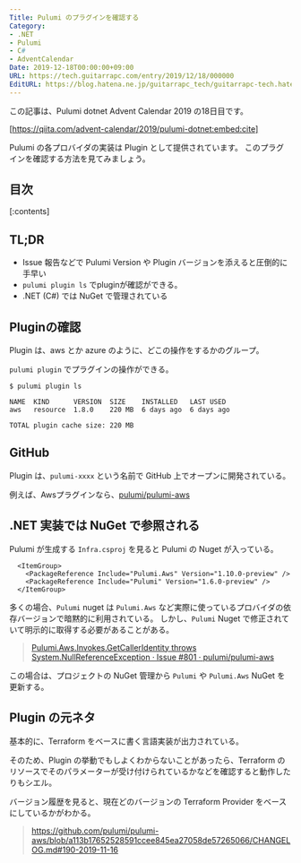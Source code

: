 ```yaml
---
Title: Pulumi のプラグインを確認する
Category:
- .NET
- Pulumi
- C#
- AdventCalendar
Date: 2019-12-18T00:00:00+09:00
URL: https://tech.guitarrapc.com/entry/2019/12/18/000000
EditURL: https://blog.hatena.ne.jp/guitarrapc_tech/guitarrapc-tech.hatenablog.com/atom/entry/26006613478871761
---
```


この記事は、Pulumi dotnet Advent Calendar 2019 の18日目です。

[https://qiita.com/advent-calendar/2019/pulumi-dotnet:embed:cite]

Pulumi の各プロバイダの実装は Plugin として提供されています。
このプラグインを確認する方法を見てみましょう。

## 目次

[:contents]

## TL;DR

* Issue 報告などで Pulumi Version や Plugin バージョンを添えると圧倒的に手早い
* `pulumi plugin ls` でpluginが確認ができる。
* .NET (C#) では NuGet で管理されている

## Pluginの確認

Plugin は、aws とか azure のように、どこの操作をするかのグループ。

`pulumi plugin` でプラグインの操作ができる。

```
$ pulumi plugin ls

NAME  KIND      VERSION  SIZE    INSTALLED   LAST USED
aws   resource  1.8.0    220 MB  6 days ago  6 days ago

TOTAL plugin cache size: 220 MB
```

## GitHub

Plugin は、`pulumi-xxxx` という名前で GitHub 上でオープンに開発されている。

例えば、Awsプラグインなら、[pulumi/pulumi\-aws](https://github.com/pulumi/pulumi-aws)

## .NET 実装では NuGet で参照される

Pulumi が生成する `Infra.csproj` を見ると Pulumi の Nuget が入っている。

```Infra.csproj
  <ItemGroup>
    <PackageReference Include="Pulumi.Aws" Version="1.10.0-preview" />
    <PackageReference Include="Pulumi" Version="1.6.0-preview" />
  </ItemGroup>
```

多くの場合、`Pulumi` nuget は `Pulumi.Aws` など実際に使っているプロバイダの依存バージョンで暗黙的に利用されている。
しかし、`Pulumi` Nuget で修正されていて明示的に取得する必要があることがある。

> [Pulumi\.Aws\.Invokes\.GetCallerIdentity throws System\.NullReferenceException · Issue \#801 · pulumi/pulumi\-aws](https://github.com/pulumi/pulumi-aws/issues/801)

この場合は、プロジェクトの NuGet 管理から `Pulumi` や `Pulumi.Aws` NuGet を更新する。

## Plugin の元ネタ

基本的に、Terraform をベースに書く言語実装が出力されている。

そのため、Plugin の挙動でもしよくわからないことがあったら、Terraform のリソースでそのパラメーターが受け付けられているかなどを確認すると動作したりもシエル。

バージョン履歴を見ると、現在どのバージョンの Terraform Provider をベースにしているかがわかる。

> https://github.com/pulumi/pulumi-aws/blob/a113b17652528591ccee845ea27058de57265066/CHANGELOG.md#190-2019-11-16
